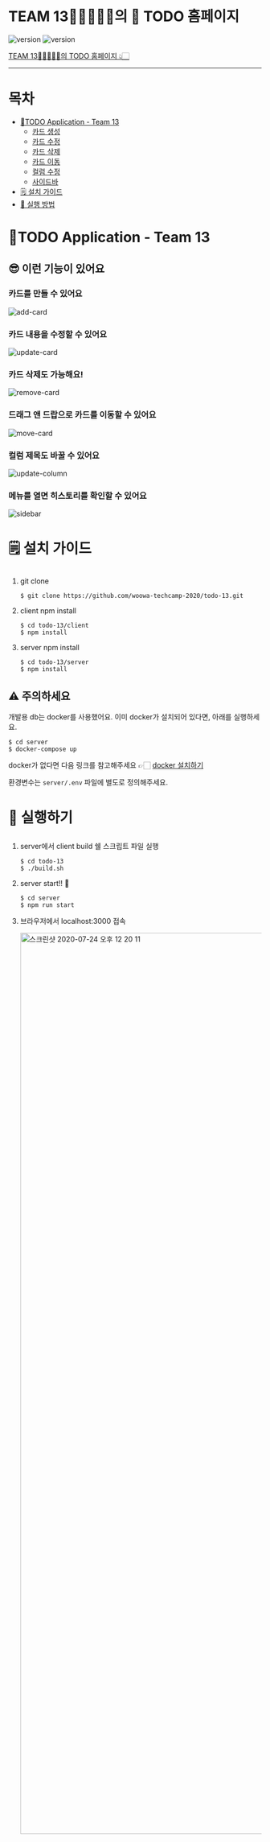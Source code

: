 # TEAM 13🙋🏻‍♀️🙋🏻의 📝 TODO 홈페이지

<img src="https://img.shields.io/badge/version-1.0.0-brightgreen" alt="version" data-canonical-src="https://img.shields.io/badge/version-1.0.0-brightgreen" style="max-width:100%;">

<img src="https://img.shields.io/badge/license-woowa-blue" alt="version" data-canonical-src="https://img.shields.io/badge/license-woowa-blue" style="max-width:100%;">

[TEAM 13🙋🏻‍♀️🙋🏻의 TODO 홈페이지 👆🏻](http://52.79.252.197:3000/)

---

# 목차

- <a href='#application'>📝TODO Application - Team 13</a>
  - <a href='#add-card'>카드 생성</a>
  - <a href='#update-card'>카드 수정</a>
  - <a href='#remove-card'>카드 삭제</a>
  - <a href='#move-card'>카드 이동</a>
  - <a href='#update-column'>컬럼 수정</a>
  - <a href='#sidebar'>사이드바</a>
- <a href='#setting-guide'>🗒 설치 가이드</a>
- <a href='#getting-start'>🚀 실행 방법</a>

# <p id="application">📝TODO Application - Team 13</p>

## 😎 이런 기능이 있어요 

### <p id='add-card'>카드를 만들 수 있어요</p>

  ![add-card](https://user-images.githubusercontent.com/36844660/88357228-84d3ea80-cda5-11ea-92b4-ea8c4b9d5cc2.gif)

### <p id='update-card'>카드 내용을 수정할 수 있어요</p>

  ![update-card](https://user-images.githubusercontent.com/36844660/88357568-bbf6cb80-cda6-11ea-98ab-84f8fe157a7f.gif)

### <p id='remove-card'>카드 삭제도 가능해요!</p>

  ![remove-card](https://user-images.githubusercontent.com/36844660/88357575-bf8a5280-cda6-11ea-8213-7f283fc91d9c.gif)

### <p id='move-card'>드래그 앤 드랍으로 카드를 이동할 수 있어요</p>

  ![move-card](https://user-images.githubusercontent.com/36844660/88357590-d0d35f00-cda6-11ea-9f90-c77d34a504a5.gif)

### <p id='update-column'>컬럼 제목도 바꿀 수 있어요</p>

  ![update-column](https://user-images.githubusercontent.com/36844660/88357610-e0eb3e80-cda6-11ea-83e4-9c0d5c46327f.gif)

### <p id='sidebar'>메뉴를 열면 히스토리를 확인할 수 있어요</p>

  ![sidebar](https://user-images.githubusercontent.com/36844660/88357719-39224080-cda7-11ea-96eb-10118c919897.gif)

# <p id="setting-guide">🗒 설치 가이드</p>

1. git clone

   ```
   $ git clone https://github.com/woowa-techcamp-2020/todo-13.git
   ```

2. client npm install

   ```
   $ cd todo-13/client
   $ npm install
   ```

3. server npm install

   ```
   $ cd todo-13/server
   $ npm install
   ```

## ⚠️ 주의하세요


개발용 db는 docker를 사용했어요. 이미 docker가 설치되어 있다면, 아래를 실행하세요.
```
$ cd server
$ docker-compose up
```

docker가 없다면 다음 링크를 참고해주세요 👉🏻 [docker 설치하기](https://docs.docker.com/get-docker/)

환경변수는 `server/.env` 파일에 별도로 정의해주세요.

# <p id="getting-start">🚀 실행하기</p>

1. server에서 client build 쉘 스크립트 파일 실행

   ```
   $ cd todo-13
   $ ./build.sh
   ```

2. server start!! 🚀

   ```
   $ cd server
   $ npm run start
   ```

3. 브라우저에서 localhost:3000 접속

    <img width="1792" alt="스크린샷 2020-07-24 오후 12 20 11" src="https://user-images.githubusercontent.com/36844660/88357948-0e84b780-cda8-11ea-9ed0-13be1588eee3.png">

